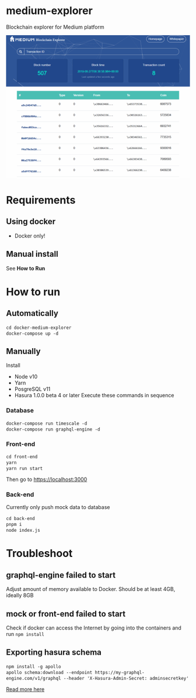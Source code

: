 # medium-explorer
Blockchain explorer for Medium platform

[![Preview](demo.gif)](demo.gif)

# Requirements

## Using docker
- Docker only!

## Manual install
See **How to Run**

# How to run
## Automatically

```
cd docker-medium-explorer
docker-compose up -d
```

## Manually
Install
- Node v10
- Yarn
- PosgreSQL v11
- Hasura 1.0.0 beta 4 or later
Execute these commands in sequence

### Database
```
docker-compose run timescale -d
docker-compose run graphql-engine -d
```

### Front-end

```
cd front-end
yarn
yarn run start
```

Then go to [https://localhost:3000](https://localhost:3000)

### Back-end
Currently only push mock data to database

```
cd back-end
pnpm i
node index.js
```

# Troubleshoot

## graphql-engine failed to start
Adjust amount of memory available to Docker. Should be at least 4GB, ideally 8GB

## mock or front-end failed to start
Check if docker can access the Internet by going into the containers and run `npm install`

## Exporting hasura schema

```
npm install -g apollo
apollo schema:download --endpoint https://my-graphql-engine.com/v1/graphql --header 'X-Hasura-Admin-Secret: adminsecretkey'
```

[Read more here](https://docs.hasura.io/1.0/graphql/manual/schema/export-graphql-schema.html)